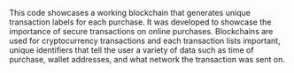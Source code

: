 This code showcases a working blockchain that generates unique transaction labels for each purchase.  It was developed to showcase the importance of secure transactions on online purchases.  Blockchains are used for cryptocurrency transactions and each transaction lists important, unique identifiers that tell the user a variety of data such as time of purchase, wallet addresses, and what network the transaction was sent on.   